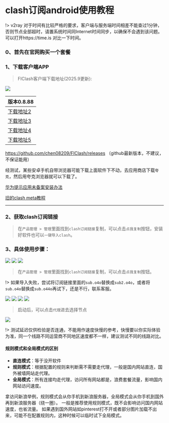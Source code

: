 # clash订阅android使用教程

!> v2ray 对于时间有比较严格的要求，客户端与服务端时间相差不能查过1分钟，否则节点全部超时，请置系统时间同Internet时间同步，以确保不会遇到该问题。可以打开https://time.is 对比一下时间。

### 0、首先在官网购买一个套餐


### 1、下载客户端APP

> FIClash客户端下载地址(2025.9更新): 

![](/img2/FIClash/FIClash.png)

| 版本0.8.88 |
| ------ |
| [下载地址2](https://file.helloking.top/clash/android/FlClash-0.8.88-android-arm64-v8a.apk) |
| [下载地址3](https://file2.helloking.top/clash/android/FlClash-0.8.88-android-arm64-v8a.apk) |
| [下载地址4](https://gh-proxy.com/github.com/chen08209/FlClash/releases/download/v0.8.88/FlClash-0.8.88-android-arm64-v8a.apk) |
| [下载地址5](https://github.com/chen08209/FlClash/releases/download/v0.8.88/FlClash-0.8.88-android-arm64-v8a.apk) |

https://github.com/chen08209/FlClash/releases （github最新版本，不建议，不保证能用）

经测试，某些安卓手机自带浏览器可能下载上面软件下不动，去应用商店下载`夸克`，然后用夸克浏览器就可以下载了。

[华为提示应用未备案安装办法](https://www.bilibili.com/video/BV15ggqzqEfi)

<!-- `hiddify`也完美支持我们clash订阅，也可以下载尝试，[下载地址](https://github.com/hiddify/hiddify-next/releases/) -->

[旧的clash meta教程](/clash/clash_meta.md)

---

### 2、获取clash订阅链接
> 在`产品管理 > 管理`里面找到`clash订阅链接`复制，可以点击`点我复制`按钮，安装好软件也可以`一键导入clash`。

### 3、具体使用步骤：

![](/img2/FIClash/f1.png)
![](/img2/FIClash/f2.png)
![](/img2/FIClash/f3.png)

> 在`产品管理 > 管理`里面找到`clash订阅链接`复制，可以点击`点我复制`按钮。

!> 如果导入失败，尝试将订阅链接里面的`sub.o4o`替换成`sub2.o4o`，或者将`sub.o4o`替换成`sub.o44o`再试下，还是不行，联系客服。

![](/img2/FIClash/f4.png)
![](/img2/FIClash/f5.png)
![](/img2/FIClash/f6.png)
![](/img2/FIClash/f7.png)

> 启动后，可以点击`代理`进去选择节点

![](/img2/FIClash/f9.png)

!> 测试延迟仅供检验是否连通，不能用作速度快慢的参考，快慢要以你实际体验为准，同一个线路不同运营商不同地区速度都不一样，建议测试不同的线路对比。

#### 规则模式和全局模式的区别

- **直连模式**：等于没开软件
- **规则模式**：根据配置的规则来判断需不需要走代理，一般是国内网站直连，国外被墙网站走代理。
- **全局模式**：所有连接均走代理，访问所有网站都是，浪费套餐流量，影响国内网站访问速度。

拿访问新浪举例，规则模式会从你手机到新浪服务器，全局模式会从你手机到国外再到新浪服务器（绕一圈）。
一般是推荐使用规则模式，既不会影响访问国内网站速度，也省流量。
如果遇到国外网站如pinterest打不开或者部分图片加载不出来，可能不在配置规则内，这种时候可以临时试下全局模式。